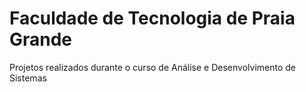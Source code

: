 # Faculdade de Tecnologia de Praia Grande

Projetos realizados durante o curso de Análise e Desenvolvimento de Sistemas
